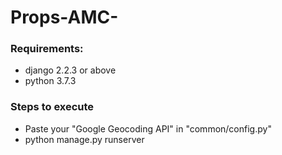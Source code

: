 # Props-AMC-

### Requirements:

* django 2.2.3 or above
* python 3.7.3

### Steps to execute
* Paste your "Google Geocoding API" in "common/config.py" 
* python manage.py runserver
